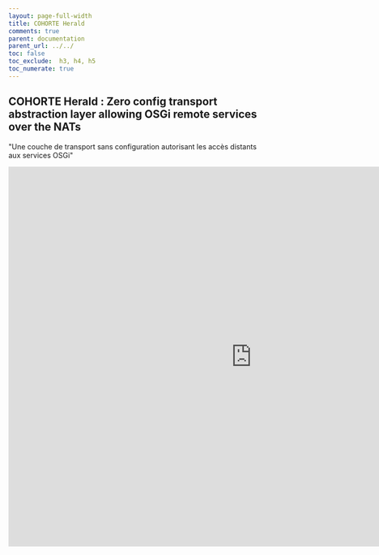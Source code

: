 ```yaml
---
layout: page-full-width
title: COHORTE Herald
comments: true
parent: documentation
parent_url: ../../
toc: false
toc_exclude:  h3, h4, h5
toc_numerate: true
---
```


## COHORTE Herald : Zero config transport abstraction layer allowing OSGi remote services over the NATs

"Une couche de transport sans configuration autorisant les accès distants aux services OSGi" 

<iframe src="https://docs.google.com/presentation/d/1tRcfBD3Cn8uqYzNsma4bykMwZDMWZxWV8te0iknsxbY/embed?start=false&loop=false&delayms=60000" frameborder="0" width="960" height="749" allowfullscreen="true" mozallowfullscreen="true" webkitallowfullscreen="true"></iframe>
